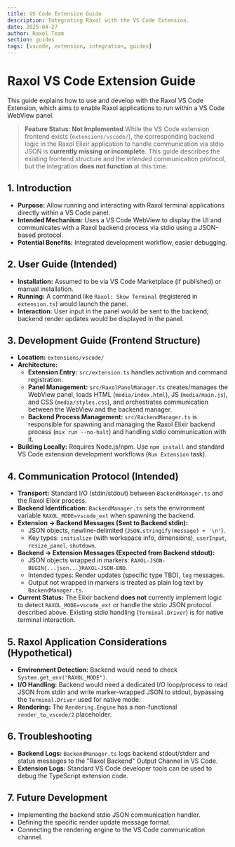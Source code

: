 ```yaml
---
title: VS Code Extension Guide
description: Integrating Raxol with the VS Code Extension.
date: 2025-04-27
author: Raxol Team
section: guides
tags: [vscode, extension, integration, guides]
---
```


# Raxol VS Code Extension Guide

This guide explains how to use and develop with the Raxol VS Code Extension, which aims to enable Raxol applications to run within a VS Code WebView panel.

> **Feature Status: Not Implemented**
> While the VS Code extension frontend exists (`extensions/vscode/`), the corresponding backend logic in the Raxol Elixir application to handle communication via stdio JSON is **currently missing or incomplete**. This guide describes the existing frontend structure and the _intended_ communication protocol, but the integration **does not function** at this time.

## 1. Introduction

- **Purpose:** Allow running and interacting with Raxol terminal applications directly within a VS Code panel.
- **Intended Mechanism:** Uses a VS Code WebView to display the UI and communicates with a Raxol backend process via stdio using a JSON-based protocol.
- **Potential Benefits:** Integrated development workflow, easier debugging.

## 2. User Guide (Intended)

- **Installation:** Assumed to be via VS Code Marketplace (if published) or manual installation.
- **Running:** A command like `Raxol: Show Terminal` (registered in `extension.ts`) would launch the panel.
- **Interaction:** User input in the panel would be sent to the backend; backend render updates would be displayed in the panel.

## 3. Development Guide (Frontend Structure)

- **Location:** `extensions/vscode/`
- **Architecture:**
  - **Extension Entry:** `src/extension.ts` handles activation and command registration.
  - **Panel Management:** `src/RaxolPanelManager.ts` creates/manages the WebView panel, loads HTML (`media/index.html`), JS (`media/main.js`), and CSS (`media/styles.css`), and orchestrates communication between the WebView and the backend manager.
  - **Backend Process Management:** `src/BackendManager.ts` is responsible for spawning and managing the Raxol Elixir backend process (`mix run --no-halt`) and handling stdio communication with it.
- **Building Locally:** Requires Node.js/npm. Use `npm install` and standard VS Code extension development workflows (`Run Extension` task).

## 4. Communication Protocol (Intended)

- **Transport:** Standard I/O (stdin/stdout) between `BackendManager.ts` and the Raxol Elixir process.
- **Backend Identification:** `BackendManager.ts` sets the environment variable `RAXOL_MODE=vscode_ext` when spawning the backend.
- **Extension -> Backend Messages (Sent to Backend stdin):**
  - JSON objects, newline-delimited (`JSON.stringify(message) + '\n'`).
  - Key types: `initialize` (with workspace info, dimensions), `userInput`, `resize_panel`, `shutdown`.
- **Backend -> Extension Messages (Expected from Backend stdout):**
  - JSON objects wrapped in markers: `RAXOL-JSON-BEGIN{...json...}RAXOL-JSON-END`.
  - Intended types: Render updates (specific type TBD), `log` messages.
  - Output not wrapped in markers is treated as plain log text by `BackendManager.ts`.
- **Current Status:** The Elixir backend **does not** currently implement logic to detect `RAXOL_MODE=vscode_ext` or handle the stdio JSON protocol described above. Existing stdio handling (`Terminal.Driver`) is for native terminal interaction.

## 5. Raxol Application Considerations (Hypothetical)

- **Environment Detection:** Backend would need to check `System.get_env("RAXOL_MODE")`.
- **I/O Handling:** Backend would need a dedicated I/O loop/process to read JSON from stdin and write marker-wrapped JSON to stdout, bypassing the `Terminal.Driver` used for native mode.
- **Rendering:** The `Rendering.Engine` has a non-functional `render_to_vscode/2` placeholder.

## 6. Troubleshooting

- **Backend Logs:** `BackendManager.ts` logs backend stdout/stderr and status messages to the "Raxol Backend" Output Channel in VS Code.
- **Extension Logs:** Standard VS Code developer tools can be used to debug the TypeScript extension code.

## 7. Future Development

- Implementing the backend stdio JSON communication handler.
- Defining the specific render update message format.
- Connecting the rendering engine to the VS Code communication channel.
